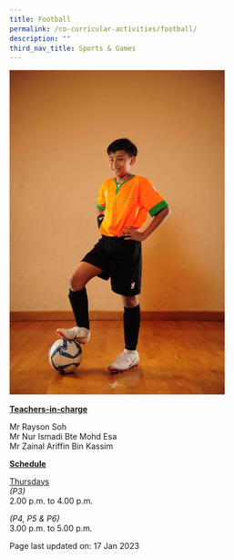 ```yaml
---
title: Football
permalink: /co-curricular-activities/football/
description: ""
third_nav_title: Sports & Games
---
```


<img style="width: 75%;" src="/images/football.jpeg">

<p><u><strong>Teachers-in-charge</strong></u></p>
<p>Mr Rayson Soh<br />Mr Nur Ismadi Bte Mohd Esa<br />Mr Zainal Ariffin Bin Kassim</p>
<p><u><strong>Schedule</strong></u></p>
<p><u>Thursdays<br /></u><em>(P3)<br /></em>2.00 p.m. to 4.00 p.m.</p>
<p><em>(P4, P5 &amp; P6)</em><br />3.00 p.m. to 5.00 p.m.</p>

<p>Page last updated on: 17 Jan 2023</p>